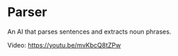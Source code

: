 # Parser

An AI that parses sentences and extracts noun phrases.

Video: https://youtu.be/mvKbcQ8tZPw
